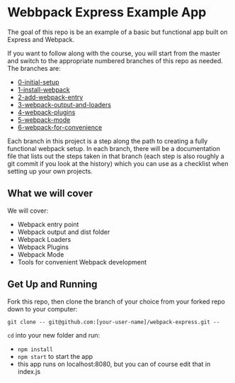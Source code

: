 # Webbpack Express Example App

The goal of this repo is be an example of a basic but functional app built on Express and Webpack.

If you want to follow along with the course, you will start from the master and switch to the appropriate numbered branches of this repo as needed. The branches are:
- [0-initial-setup](https://github.com/udacity/fend-webpack-content/tree/0-initial-setup)
- [1-install-webpack](https://github.com/udacity/fend-webpack-content/tree/1-install-webpack)
- [2-add-webpack-entry](https://github.com/udacity/fend-webpack-content/tree/2-add-webpack-entry)
- [3-webpack-output-and-loaders](https://github.com/udacity/fend-webpack-content/tree/3-webpack-output-and-loaders)
- [4-webpack-plugins](https://github.com/udacity/fend-webpack-content/tree/4-webpack-plugins)
- [5-webpack-mode](https://github.com/udacity/fend-webpack-content/tree/5-webpack-mode)
- [6-webpack-for-convenience](https://github.com/udacity/fend-webpack-content/tree/6-webpack-for-convenience)

Each branch in this project is a step along the path to creating a fully functional webpack setup. In each branch, there will be a documentation file that lists out the steps taken in that branch (each step is also roughly a git commit if you look at the history) which you can use as a checklist when setting up your own projects. 

## What we will cover

We will cover:

- Webpack entry point
- Webpack output and dist folder
- Webpack Loaders
- Webpack Plugins
- Webpack Mode
- Tools for convenient Webpack development

## Get Up and Running

Fork this repo, then clone the branch of your choice from your forked repo down to your computer:

```
git clone -- git@github.com:[your-user-name]/webpack-express.git --
```

`cd` into your new folder and run:
- ```npm install```
- ```npm start``` to start the app
- this app runs on localhost:8080, but you can of course edit that in index.js
